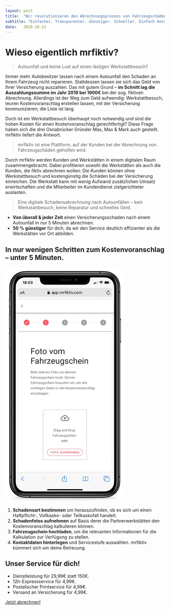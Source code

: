 ```yaml
---
layout: post
title:  "Wir revolutionieren den Abrechnungsprozess von Fahrzeugschäden mit Ihrer Versicherung."
subtitle: "Einfacher. Transparenter. Günstiger. Schneller. Einfach besser."
date:   2020-10-11
---
```


# Wieso eigentlich mrfiktiv?

> Autounfall und keine Lust auf einen lästigen Werkstattbesuch?

Immer mehr Autobesitzer lassen nach einem Autounfall den Schaden an Ihrem Fahrzeug nicht reparieren. Stattdessen lassen sie sich das Geld von Ihrer Versicherung auszahlen. Das mit gutem Grund – **im Schnitt lag die Auszahlungssumme im Jahr 2019 bei 1900€** bei der sog. fiktiven Abrechnung. Allerdings ist der Weg zum Geld aufwendig: Werkstattbesuch, teuren Kostenvoranschlag erstellen lassen, mit der Versicherung kommunizieren; die Liste ist lang.

Doch ist ein Werkstattbesuch überhaupt noch notwendig und sind die hohen Kosten für einen Kostenvoranschlag gerechtfertigt? Diese Frage haben sich die drei Osnabrücker Gründer Max, Max & Mark auch gestellt. mrfiktiv liefert die Antwort.

> mrfiktiv ist eine Plattform, auf der Kunden bei der Abrechnung von Fahrzeugschäden geholfen wird.

Durch mrfiktiv werden Kunden und Werkstätten in einem digitalen Raum zusammengebracht. Dabei profitieren sowohl die Werkstätten als auch die Kunden, die fiktiv abrechnen wollen: Die Kunden können ohne Werkstattbesuch und kostengünstig die Schäden bei der Versicherung einreichen. Die Werkstatt kann mit wenig Aufwand zusätzlichen Umsatz erwirtschaften und die Mitarbeiter im Kundendienst zielgerichteter auslasten.

> Eine digitale Schadensabrechnung nach Autounfällen – kein Werkstattbesuch, keine Reparatur und schnelles Geld.

- **Von überall & jeder Zeit** einen Versicherungsschaden nach einem Autounfall in nur 5 Minuten abrechnen.
- **50 % günstiger** für dich, da wir den Service deutlich effizienter als die Werkstätten vor Ort abbilden.

## In nur wenigen Schritten zum Kostenvoranschlag – unter 5 Minuten.

![screenshot von mrfiktiv fahrzeugschein hochladen](/images/posts/2020-10-11-mrfiktiv-wir-revolutionieren-den-fiktiven-abrechnugnsprozess/screenshot_2.jpg)

1. **Schadensart bestimmen** um herauszufinden, ob es sich um einen Haftpflicht-, Vollkasko- oder Teilkaskofall handelt.
2. **Schadenfotos aufnehmen** auf Basis derer die Partnerwerkstätten den Kostenvoranschlag kalkulieren können.
3. **Fahrzeugschein hochladen**, um die relevanten Informationen für die Kalkulation zur Verfügung zu stellen.
4. **Kontaktdaten hinterlegen** und Servicestufe auswählen. mrfiktiv kümmert sich um deine Betreuung.

## Unser Service für dich!

- Dienstleistung für 29,99€ statt 150€.
- 12h-Expressservice für 4,99€.
- Postalischer Printservice für 4,99€.
- Versand an Versicherung für 4,99€.

[Jetzt abrechnen!](https://app.mrfiktiv.com/#/partner/mrfiktiv/contact)
